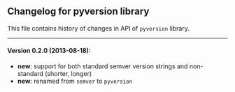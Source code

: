 ## Changelog for pyversion library

This file contains history of changes in API of `pyversion` library.


----

#### Version 0.2.0 (2013-08-18):

* __new__:  support for both standard semver version strings and non-standard (shorter, longer)
* __new__:  renamed from `semver` to `pyversion`

